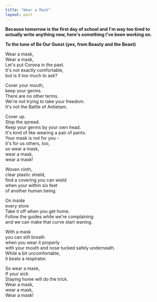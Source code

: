 ```yaml
---
title: "Wear a Mask"
layout: post
---
```

**Because tomorrow is the first day of school and I&#39;m way too tired to actually write anything new, here&#39;s something I&#39;ve been working on.**

**To the tune of Be Our Guest (yes, from Beauty and the Beast)**

Wear a mask,  
Wear a mask,  
Let&#39;s put Corona in the past.  
It&#39;s not exactly comfortable,  
but is it too much to ask?

Cover your mouth,  
keep your germs.  
There are no other terms.  
We&#39;re not trying to take your freedom.  
It&#39;s not the Battle of Antietam.

Cover up.  
Stop the spread.  
Keep your germs by your own head.  
It&#39;s kind of like wearing a pair of pants.  
Your mask is not for you -  
it&#39;s for us others, too,  
so wear a mask,  
wear a mask,  
wear a mask!

Woven cloth,  
clear plastic shield,  
find a covering you can wield  
when your within six feet  
of another human being.

On inside  
every store  
Take it off when you get home.  
Follow the guides while we&#39;re complaining  
and we can make that curve start waning.

With a mask  
you can still breath  
when you wear it properly  
with your mouth and nose tucked safely underneath.  
While a bit uncomfortable,  
it beats a respirator.

So wear a mask,  
If your sick  
Staying home will do the trick.  
Wear a mask,  
wear a mask,  
Wear a mask!

